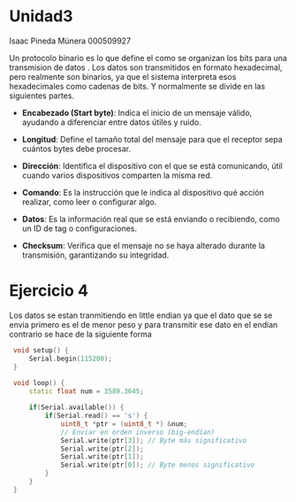 # Unidad3

Isaac Pineda Múnera 
000509927


Un protocolo binario es lo que define el como se organizan los bits para una transmision de datos . Los datos son transmitidos en formato hexadecimal, pero realmente son binarios, ya que el sistema interpreta esos hexadecimales como cadenas de bits.
Y normalmente se divide en las siguientes partes.

- **Encabezado (Start byte)**: Indica el inicio de un mensaje válido, ayudando a diferenciar entre datos útiles y ruido.
  
- **Longitud**: Define el tamaño total del mensaje para que el receptor sepa cuántos bytes debe procesar.

- **Dirección**: Identifica el dispositivo con el que se está comunicando, útil cuando varios dispositivos comparten la misma red.

- **Comando**: Es la instrucción que le indica al dispositivo qué acción realizar, como leer o configurar algo.

- **Datos**: Es la información real que se está enviando o recibiendo, como un ID de tag o configuraciones.

- **Checksum**: Verifica que el mensaje no se haya alterado durante la transmisión, garantizando su integridad.

# Ejercicio 4

Los datos se estan tranmitiendo en little endian ya que el dato que se se envia primero es el de menor peso y para transmitir ese dato en el endian contrario se hace de la siguiente forma 
 ``` c++
  void setup() {
      Serial.begin(115200);
  }
  
  void loop() {
      static float num = 3589.3645;

      if(Serial.available()) {
          if(Serial.read() == 's') {
              uint8_t *ptr = (uint8_t *) &num;
              // Enviar en orden inverso (big-endian)
              Serial.write(ptr[3]); // Byte más significativo
              Serial.write(ptr[2]);
              Serial.write(ptr[1]);
              Serial.write(ptr[0]); // Byte menos significativo
          }
      }
  }
 ```
